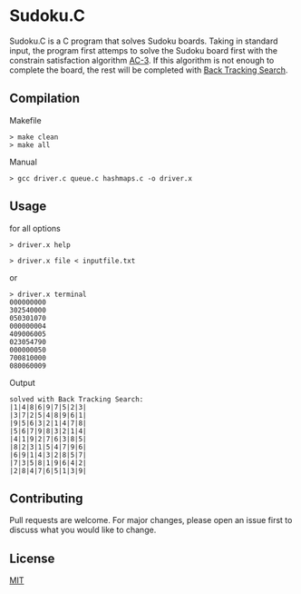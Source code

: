 # Sudoku.C

Sudoku.C is a C program that solves Sudoku boards. Taking in standard input, the program first
attemps to solve the Sudoku board first with the constrain satisfaction algorithm [AC-3](https://en.wikipedia.org/wiki/AC-3_algorithm).
If this algorithm is not enough to complete the board, the rest will be completed with [Back Tracking Search](https://en.wikipedia.org/wiki/Backtracking).

## Compilation

Makefile

```
> make clean
> make all
```

Manual

```
> gcc driver.c queue.c hashmaps.c -o driver.x
```

## Usage

for all options

```
> driver.x help
```

```
> driver.x file < inputfile.txt
```

or

```
> driver.x terminal
000000000
302540000
050301070
000000004
409006005
023054790
000000050
700810000
080060009
```

Output

```
solved with Back Tracking Search:
|1|4|8|6|9|7|5|2|3|
|3|7|2|5|4|8|9|6|1|
|9|5|6|3|2|1|4|7|8|
|5|6|7|9|8|3|2|1|4|
|4|1|9|2|7|6|3|8|5|
|8|2|3|1|5|4|7|9|6|
|6|9|1|4|3|2|8|5|7|
|7|3|5|8|1|9|6|4|2|
|2|8|4|7|6|5|1|3|9|
```

## Contributing

Pull requests are welcome. For major changes, please open an issue first to discuss what you would like to change.

## License

[MIT](https://choosealicense.com/licenses/mit/)
